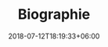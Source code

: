 ---
title: "Biographie"
date: 2018-07-12T18:19:33+06:00
heading : "ROSSMARY RANGEL MULTI-INSTRUMENTISTE"
description : "Diplômée d'une Licence en Musique à l'Université des Andes ainsi que du Diplôme d'État de Professeure de Musique du CEFEDEM de Normandie, Rossmary a débuté son parcours musical au sein d'El Sistema des Orchestres du Venezuela en tant que flûtiste classique. \n \n
Parallèlement, elle s'est intéressée à la musique traditionnelle vénézuélienne en intégrant l’Estudiantina de l'Université des Andes, où elle joue également de la mandoline. Elle a été membre de l’Orchestre Symphonique des Jeunes de Caracas pendant trois ans, avec lequel elle a participé à de nombreux festivals et concerts en Europe, en Amérique et en Asie. \n \n
Elle a suivi des masterclasses avec des flûtistes de renom tels que Philippe Bernold, Julien Beaudiment, Michel Moragues, Philippe Pierlot, Sabine Raynaud, Tara O'Connor, Gaspar Hoyos, Raimundo Pineda, Víctor Rojas, José García, entre autres. \n \n
Actuellement, Rossmary réside à Paris, où elle enseigne la flûte au Conservatoire à Rayonnement Communal Gabriel Fauré aux Mureaux ainsi qu'au Conservatoire Départemental de Ville-d’Avray-Chaville. Elle est également directrice artistique de plusieurs projets de musique vénézuélienne, tels que Ensemble Miranda, Trio CARIBE, entre autres."
expertise_title: "Expertise"
expertise_sectors: ["Customer Experience Design", "Digital Products", "Development", "Campaign & Content", "Employer Branding", "Animation & Motion Graphics", "Packaging & Product Design", "Retail & Spacial", "Print & Editorial Design", "Concept/Text", "Information Design"]
---